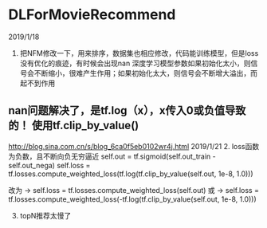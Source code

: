 # DLForMovieRecommend

2019/1/18
1. 把NFM修改一下，用来排序，数据集也相应修改，代码能训练模型，但是loss没有优化的痕迹，有时候会出现nan
深度学习模型参数如果初始化太小，则信号会不断缩小，很难产生作用；如果初始化太大，则信号会不断增大溢出，而起不到作用
## nan问题解决了，是tf.log（x），x传入0或负值导致的！ 使用tf.clip_by_value()
http://blog.sina.com.cn/s/blog_6ca0f5eb0102wr4j.html
2019/1/21
2. loss函数为负数，且不断向负无穷逼近
self.out = tf.sigmoid(self.out_train - self.out_nega)
self.loss = tf.losses.compute_weighted_loss(tf.log(tf.clip_by_value(self.out, 1e-8, 1.0)))

改为 ->
self.loss = tf.losses.compute_weighted_loss(self.out)
或  ->
self.loss = tf.losses.compute_weighted_loss(-tf.log(tf.clip_by_value(self.out, 1e-8, 1.0)))

3. topN推荐太慢了
